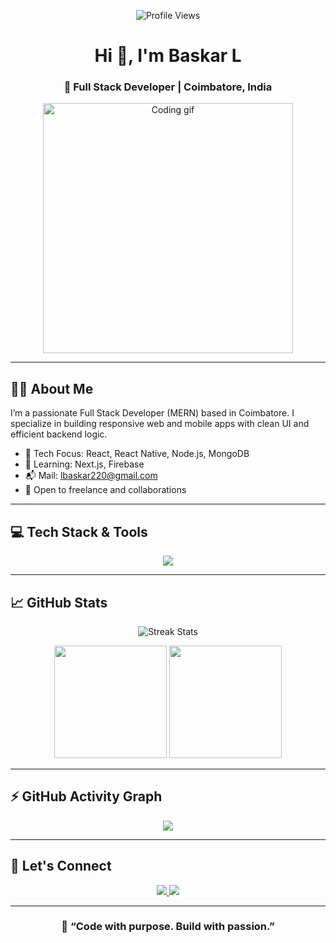 <p align="center">
  <img src="https://komarev.com/ghpvc/?username=Baskar-L&label=Profile%20Views&color=blue&style=flat" alt="Profile Views" />
</p>

<h1 align="center">Hi 👋, I'm <strong>Baskar L</strong></h1>
<h3 align="center">🚀 Full Stack Developer | Coimbatore, India</h3>

<p align="center">
  <img src="https://raw.githubusercontent.com/abhisheknaiidu/abhisheknaiidu/master/code.gif" width="400" alt="Coding gif" />
</p>

---

## 👨‍💻 About Me

I’m a passionate Full Stack Developer (MERN) based in Coimbatore. I specialize in building responsive web and mobile apps with clean UI and efficient backend logic.

- 🔧 Tech Focus: React, React Native, Node.js, MongoDB
- 🌱 Learning: Next.js, Firebase
- 📬 Mail: [lbaskar220@gmail.com](mailto:lbaskar220@gmail.com)
- 🤝 Open to freelance and collaborations

---

## 💻 Tech Stack & Tools

<p align="center">
  <img src="https://skillicons.dev/icons?i=html,css,js,ts,tailwind,bootstrap,react,nextjs,nodejs,express,mongodb,firebase,postman,git,github,vscode,vercel,netlify,render" />
</p>


---

## 📈 GitHub Stats

<p align="center">
  <img src="https://github-readme-streak-stats.herokuapp.com?user=Baskar-L&theme=tokyonight&hide_border=true" alt="Streak Stats" />
</p>

<p align="center">
  <img src="https://github-readme-stats.vercel.app/api?username=Baskar-L&show_icons=true&theme=tokyonight&hide_border=true" height="180px" />
  <img src="https://github-readme-stats.vercel.app/api/top-langs/?username=Baskar-L&layout=compact&theme=tokyonight&hide_border=true" height="180px" />
</p>

---

## ⚡ GitHub Activity Graph

<p align="center">
  <img src="https://github-readme-activity-graph.vercel.app/graph?username=Baskar-L&theme=react-dark&bg_color=0d1117&hide_border=true" />
</p>

---

## 🔗 Let's Connect

<p align="center">
  <a href="https://www.linkedin.com/in/baskar-l-421871268/" target="_blank">
    <img src="https://img.shields.io/badge/LinkedIn-0077B5?style=for-the-badge&logo=linkedin&logoColor=white" />
  </a>
  <a href="mailto:lbaskar220@gmail.com" target="_blank">
    <img src="https://img.shields.io/badge/Gmail-D14836?style=for-the-badge&logo=gmail&logoColor=white" />
  </a>
</p>

---

<h3 align="center">💬 “Code with purpose. Build with passion.”</h3>
